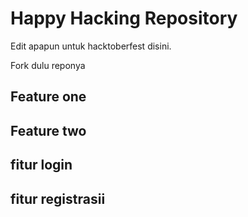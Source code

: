 # Happy Hacking Repository

Edit apapun untuk hacktoberfest disini.

Fork dulu reponya


## Feature one
## Feature two
## fitur login
## fitur registrasii